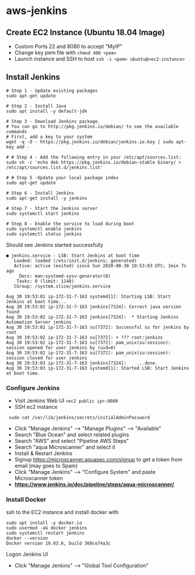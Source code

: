# aws-jenkins

## Create EC2 Instance (Ubuntu 18.04 Image)
- Custom Ports 22 and 8080 to accept "MyIP"
- Change key pem file with `chmod 400 <pem>`
- Launch instance and SSH to host `ssh -i <pem> ubuntu@<ec2-instance>`

## Install Jenkins 

```
# Step 1 - Update existing packages
sudo apt-get update

# Step 2 - Install Java
sudo apt install -y default-jdk

# Step 3 - Download Jenkins package. 
# You can go to http://pkg.jenkins.io/debian/ to see the available commands
# First, add a key to your system
wget -q -O - https://pkg.jenkins.io/debian/jenkins.io.key | sudo apt-key add -

# # Step 4 - Add the following entry in your /etc/apt/sources.list:
sudo sh -c 'echo deb https://pkg.jenkins.io/debian-stable binary/ > /etc/apt/sources.list.d/jenkins.list'

# # Step 5 -Update your local package index
sudo apt-get update

# Step 6 - Install Jenkins
sudo apt-get install -y jenkins

# Step 7 - Start the Jenkins server
sudo systemctl start jenkins

# Step 8 - Enable the service to load during boot
sudo systemctl enable jenkins
sudo systemctl status jenkins
```

Should see Jenkins started successfully

```
● jenkins.service - LSB: Start Jenkins at boot time
   Loaded: loaded (/etc/init.d/jenkins; generated)
   Active: active (exited) since Sun 2020-08-30 19:53:03 UTC; 1min 7s ago
     Docs: man:systemd-sysv-generator(8)
    Tasks: 0 (limit: 1140)
   CGroup: /system.slice/jenkins.service

Aug 30 19:53:01 ip-172-31-7-163 systemd[1]: Starting LSB: Start Jenkins at boot time...
Aug 30 19:53:02 ip-172-31-7-163 jenkins[7324]: Correct java version found
Aug 30 19:53:02 ip-172-31-7-163 jenkins[7324]:  * Starting Jenkins Automation Server jenkins
Aug 30 19:53:02 ip-172-31-7-163 su[7372]: Successful su for jenkins by root
Aug 30 19:53:02 ip-172-31-7-163 su[7372]: + ??? root:jenkins
Aug 30 19:53:02 ip-172-31-7-163 su[7372]: pam_unix(su:session): session opened for user jenkins by (uid=0)
Aug 30 19:53:02 ip-172-31-7-163 su[7372]: pam_unix(su:session): session closed for user jenkins
Aug 30 19:53:03 ip-172-31-7-163 jenkins[7324]:    ...done.
Aug 30 19:53:03 ip-172-31-7-163 systemd[1]: Started LSB: Start Jenkins at boot time.
```

### Configure Jenkins
- Visit Jenkins Web UI `<ec2 public ip>:8080`
- SSH ec2 instance
```
 sudo cat /var/lib/jenkins/secrets/initialAdminPassword
```
- Click "Manage Jenkins" --> "Manage Plugins" --> "Available" 
- Search "Blue Ocean" and select related plugins
- Search "AWS" and select "Pipeline AWS Steps"
- Search "aqua Microscanner" and select it
- Install & Restart Jenkins
- Signup https://microscanner.aquasec.com/signup to get a token from email (may goes to Spam)
- Click "Manage Jenkins" --> "Configure System" and paste Microscanner token
- **https://www.jenkins.io/doc/pipeline/steps/aqua-microscanner/**

### Install Docker

ssh to the EC2 instance and install docker with

```
sudo apt install -y docker.io
sudo usermod -aG docker jenkins
sudo systemctl restart jenkins
docker --version
Docker version 19.03.6, build 369ce74a3c
```

Logon Jenkins UI
- Click "Manage Jenkins" --> "Global Tool Configuration" 
